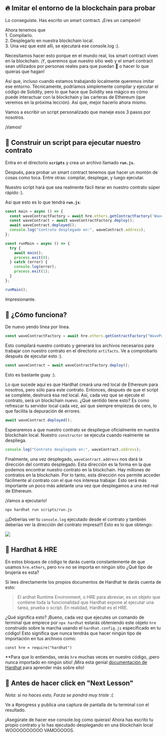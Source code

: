 🔥 Imitar el entorno de la blockchain para probar
-----------------------------------------------

Lo conseguiste. Has escrito un smart contract. ¡Eres un campeón!

Ahora tenemos que \
1\. Compilarlo.\
2\. Desplegarlo en nuestra blockchain local.\
3\. Una vez que esté allí, se ejecutará ese console.log :).

Necesitamos hacer esto porque en el mundo real, los smart contract viven en la blockchain. ¡Y, queremos que nuestro sitio web y el smart contract sean utilizados por personas reales para que puedan 👋  o hacer lo que quieras que hagan!

Así que, incluso cuando estamos trabajando localmente queremos imitar ese entorno. Técnicamente, podríamos simplemente compilar y ejecutar el código de Solidity, pero lo que hace que Solidity sea mágico es cómo puede interactuar con la blockchain y las carteras de Ethereum (que veremos en la próxima lección). Así que, mejor hacerlo ahora mismo.

Vamos a escribir un script personalizado que maneje esos 3 pasos por nosotros.

¡Vamos!

📝 Construir un script para ejecutar nuestro contrato
-------------------------------------

Entra en el directorio **`scripts`** y crea un archivo llamado **`run.js`.** 

Después, para probar un smart contract tenemos que hacer un montón de cosas como toca. Entre otras: compilar, desplegar, y luego ejecutar.

Nuestro script hará que sea realmente fácil iterar en nuestro contrato súper rápido :).

Así que esto es lo que tendrá **`run.js`**:

```javascript
const main = async () => {
  const waveContractFactory = await hre.ethers.getContractFactory('WavePortal');
  const waveContract = await waveContractFactory.deploy();
  await waveContract.deployed();
  console.log("Contrato desplegado en:", waveContract.address);
};

const runMain = async () => {
  try {
    await main();
    process.exit(0);
  } catch (error) {
    console.log(error);
    process.exit(1);
  }
};

runMain();
```

Impresionante.

🤔 ¿Cómo funciona?
-----------------

De nuevo yendo línea por línea.

```javascript
const waveContractFactory = await hre.ethers.getContractFactory("WavePortal");
```

Esto compilará nuestro contrato y generará los archivos necesarios para trabajar con nuestro contrato en el directorio `artifacts`. Ve a comprobarlo después de ejecutar esto :).

```javascript
const waveContract = await waveContractFactory.deploy();
```

Esto es bastante guay :). 

Lo que sucede aquí es que Hardhat creará una red local de Ethereum para nosotros, pero sólo para este contrato. Entonces, después de que el script se complete, destruirá esa red local. Así, cada vez que se ejecute el contrato, será un blockchain nuevo. ¿Qué sentido tiene esto? Es como refrescar tu servidor local cada vez, así que siempre empiezas de cero, lo que facilita la depuración de errores.

```Javascript
await waveContract.deployed();
```

Esperaremos a que nuestro contrato se despliegue oficialmente en nuestra blockchain local. Nuestro `constructor` se ejecuta cuando realmente se despliega.

```javascript
console.log("Contrato desplegado en:", waveContract.address);
```

Finalmente, una vez desplegado, `waveContract.address` nos dará la dirección del contrato desplegado. Esta dirección es la forma en la que podemos encontrar nuestro contrato en la blockchain. Hay millones de contratos en la blockchain. Por lo tanto, esta dirección nos permite acceder fácilmente al contrato con el que nos interesa trabajar. Esto será más importante un poco más adelante una vez que desplegamos a una red real de Ethereum.

¡Vamos a ejecutarlo!

```bash
npx hardhat run scripts/run.js
```

¡¡¡Deberías ver tu `console.log` ejecutado desde el contrato y también deberías ver la dirección del contrato impresa!!! Esto es lo que obtengo:

![](https://i.imgur.com/ug79rOM.png)


🎩 Hardhat & HRE
----------------

En estos bloques de código te darás cuenta constantemente de que usamos `hre.ethers`, pero `hre` no se importa en ningún sitio ¿Qué tipo de brujería es esta?

Si lees directamente los propios documentos de Hardhat te darás cuenta de esto:

> El ardhat Runtime Environment, o HRE para abreviar, es un objeto que contiene toda la funcionalidad que Hardhat expone al ejecutar una tarea, prueba o script. En realidad, Hardhat es el HRE.

¿Qué significa esto? ¡Bueno, cada vez que ejecutes un comando de terminal que empiece por `npx hardhat` estarás obteniendo este objeto `hre` construido sobre la marcha usando el `hardhat.config.js` especificado en tu código! Esto significa que nunca tendrás que hacer ningún tipo de importación en tus archivos como:

`const hre = require("hardhat")`

**Para que lo entiendas, verás `hre` muchas veces en nuestro código, ¡pero nunca importado en ningún sitio! ¡Mira esta genial [documentación de Hardhat](https://hardhat.org/advanced/hardhat-runtime-environment.html) para aprender más sobre ello!

🚨 Antes de hacer click en "Next Lesson"
-------------------------------------------

*Nota: si no haces esto, Farza se pondrá muy triste :(.*

Ve a #progress y publica una captura de pantalla de tu terminal con el resultado.

¡Asegúrate de hacer ese console.log como quieras! Ahora has escrito tu propio contrato y lo has ejecutado desplegando en una blockchain local WOOOOOOOOOO VAMOOOOOS.
